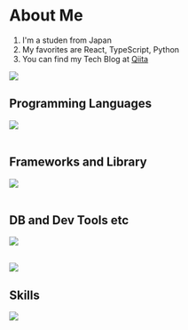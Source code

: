 # About Me

1. I'm a studen from Japan
2. My favorites are React, TypeScript, Python
3. You can find my Tech Blog at [Qiita](https://qiita.com/morita_tan)


![](https://github-readme-stats.vercel.app/api/top-langs?username=moriT958&show_icons=true&locale=en&layout=compact)

## Programming Languages
<img src="https://skillicons.dev/icons?i=html,css,js,typescript,python," /> <br /><br />

## Frameworks and Library

<img src="https://skillicons.dev/icons?i=react,next,vue,nuxt,nodejs,express,flask,fastapi,laravel,wordpress" /> <br /><br />

## DB and Dev Tools etc

<img src="https://skillicons.dev/icons?i=mysql,postgresql,docker,git,github,vscode,linux,aws,azure,figma,nginx" /> <br /><br />



![](http://github-profile-summary-cards.vercel.app/api/cards/profile-details?username=moriT958&theme=tokyonight)



## Skills
![](https://skillicons.dev/icons?i=js,react,tailwind,python,flask,fastapi)
